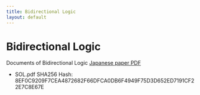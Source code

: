 ```yaml
---
title: Bidirectional Logic
layout: default
---
```

# Bidirectional Logic

Documents of Bidirectional Logic
[Japanese paper PDF](https://KeisukeShindo0.github.io/BidirectionalLogic/BidirectionalLogic.pdf)

- SOL.pdf SHA256 Hash: 8EF0C9209F7CEA4872682F66DFCA0DB6F4949F75D3D652ED7191CF22E7C8E67E
